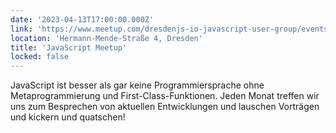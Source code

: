 ```yaml
---
date: '2023-04-13T17:00:00.000Z'
link: 'https://www.meetup.com/dresdenjs-io-javascript-user-group/events/292454929'
location: 'Hermann-Mende-Straße 4, Dresden'
title: 'JavaScript Meetup'
locked: false
---
```

JavaScript ist besser als gar keine Programmiersprache ohne Metaprogrammierung und First-Class-Funktionen. Jeden Monat treffen wir uns zum Besprechen von aktuellen Entwicklungen und lauschen Vorträgen und kickern und quatschen!
